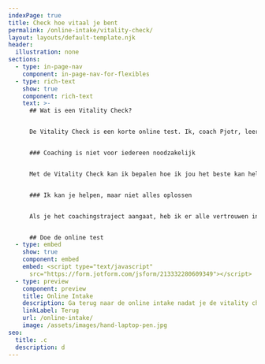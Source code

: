 ```yaml
---
indexPage: true
title: Check hoe vitaal je bent
permalink: /online-intake/vitality-check/
layout: layouts/default-template.njk
header:
  illustration: none
sections:
  - type: in-page-nav
    component: in-page-nav-for-flexibles
  - type: rich-text
    show: true
    component: rich-text
    text: >-
      ## Wat is een Vitality Check?


      De Vitality Check is een korte online test. Ik, coach Pjotr, leer je namelijk graag beter kennen! Ontdek met deze online test hoe vitaal jij momenteel bent en waar jij behoefte aan hebt. Heb je behoefte aan vitaliteitscoaching, dan is dit een mooie voorbereiding.


      ### Coaching is niet voor iedereen noodzakelijk


      Met de Vitality Check kan ik bepalen hoe ik jou het beste kan helpen. Voor lang niet iedereen blijkt coaching noodzakelijk. Mogelijk heb je voldoende aan een paar -voor jou- geschikte tips en adviezen.


      ### Ik kan je helpen, maar niet alles oplossen


      Als je het coachingstraject aangaat, heb ik er alle vertrouwen in dat ik je kan helpen om energieker, gezonder en vitaler te worden, maar ik kan niet alles. Met de Vitality Check kan ik erachter komen óf ik jou kan helpen. Wellicht heb jij behoefte aan specifieke hulp die ik niet in huis heb. Als blijkt dat een coachingstraject jou niet of onvoldoende gaat helpen, dan zal ik je doorverwijzen naar een zorgverlener van wie ik weet, dat hij of zij in huis heeft waar jij behoefte aan hebt.


      ## Doe de online test
  - type: embed
    show: true
    component: embed
    embed: <script type="text/javascript"
      src="https://form.jotform.com/jsform/213332280609349"></script>
  - type: preview
    component: preview
    title: Online Intake
    description: Ga terug naar de online intake nadat je de vitality check hebt gedaan.
    linkLabel: Terug
    url: /online-intake/
    image: /assets/images/hand-laptop-pen.jpg
seo:
  title: .c
  description: d
---
```

